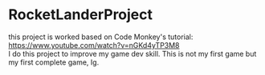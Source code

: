 # RocketLanderProject

this project is worked based on Code Monkey's tutorial: https://www.youtube.com/watch?v=nGKd4yTP3M8 <br>
I do this project to improve my game dev skill. This is not my first game but my first complete game, Ig.